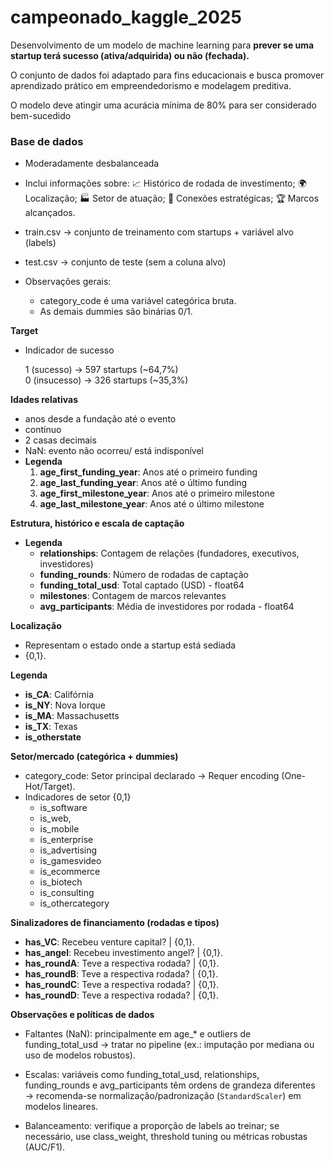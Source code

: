 # campeonado_kaggle_2025
Desenvolvimento de um modelo de machine learning para **prever se uma startup terá sucesso (ativa/adquirida) ou não (fechada).**

O conjunto de dados foi adaptado para fins educacionais e busca promover aprendizado prático em empreendedorismo e modelagem preditiva.

O modelo deve atingir uma acurácia mínima de 80% para ser considerado bem-sucedido

### Base de dados

- Moderadamente desbalanceada

- Inclui informações sobre: 📈 Histórico de rodada de investimento; 🌍 Localização; 🏭 Setor de atuação; 🔗 Conexões estratégicas; 🏆 Marcos alcançados.

- train.csv → conjunto de treinamento com startups + variável alvo (labels)

- test.csv → conjunto de teste (sem a coluna alvo)

- Observações gerais:
    - category_code é uma variável categórica bruta.
    - As demais dummies são binárias 0/1.

**Target**
- Indicador de sucesso

    1 (sucesso) → 597 startups (~64,7%)\
    0 (insucesso) → 326 startups (~35,3%)

**Idades relativas**

- anos desde a fundação até o evento
- contínuo
- 2 casas decimais
- NaN: evento não ocorreu/ está indisponível
- **Legenda**
    1. **age_first_funding_year**: Anos até o primeiro funding
    2. **age_last_funding_year**: Anos até o último funding
    3. **age_first_milestone_year**: Anos até o primeiro milestone
    4. **age_last_milestone_year**: Anos até o último milestone

**Estrutura, histórico e escala de captação**

- **Legenda**
    - **relationships**: Contagem de relações (fundadores, executivos, investidores)
    - **funding_rounds**: Número de rodadas de captação
    - **funding_total_usd**: Total captado (USD) - float64
    - **milestones**: Contagem de marcos relevantes 
    - **avg_participants**: Média de investidores por rodada - float64

**Localização**

- Representam o estado onde a startup está sediada
-  {0,1}.

**Legenda**
- **is_CA**: Califórnia
- **is_NY**: Nova Iorque
- **is_MA**: Massachusetts
- **is_TX**: Texas
- **is_otherstate**

**Setor/mercado (categórica + dummies)**

- category_code: Setor principal declarado -> Requer encoding (One-Hot/Target).
- Indicadores de setor {0,1}
    - is_software
    - is_web,
    - is_mobile
    - is_enterprise
    - is_advertising
    - is_gamesvideo
    - is_ecommerce
    - is_biotech
    - is_consulting
    - is_othercategory

**Sinalizadores de financiamento (rodadas e tipos)**

- **has_VC**: Recebeu venture capital? | {0,1}.
- **has_angel**: Recebeu investimento angel? | {0,1}.
- **has_roundA**: Teve a respectiva rodada? | {0,1}.
- **has_roundB**: Teve a respectiva rodada? | {0,1}.
- **has_roundC**: Teve a respectiva rodada? | {0,1}.
- **has_roundD**: Teve a respectiva rodada? | {0,1}.

**Observações e políticas de dados**

- Faltantes (NaN): principalmente em age_* e outliers de funding_total_usd → tratar no pipeline (ex.: imputação por mediana ou uso de modelos robustos).

- Escalas: variáveis como funding_total_usd, relationships, funding_rounds e avg_participants têm ordens de grandeza diferentes → recomenda-se normalização/padronização (`StandardScaler`) em modelos lineares.

- Balanceamento: verifique a proporção de labels ao treinar; se necessário, use class_weight, threshold tuning ou métricas robustas (AUC/F1).